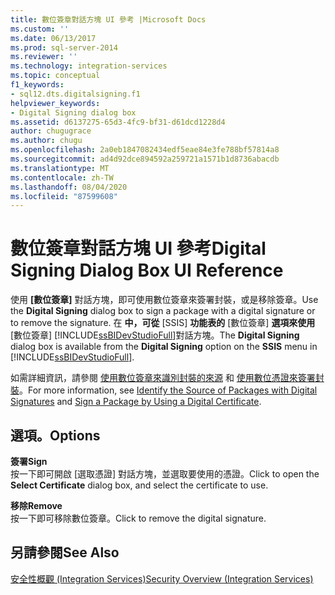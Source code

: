 ```yaml
---
title: 數位簽章對話方塊 UI 參考 |Microsoft Docs
ms.custom: ''
ms.date: 06/13/2017
ms.prod: sql-server-2014
ms.reviewer: ''
ms.technology: integration-services
ms.topic: conceptual
f1_keywords:
- sql12.dts.digitalsigning.f1
helpviewer_keywords:
- Digital Signing dialog box
ms.assetid: d6137275-65d3-4fc9-bf31-d61dcd1228d4
author: chugugrace
ms.author: chugu
ms.openlocfilehash: 2a0eb1847082434edf5eae84e3fe788bf57814a8
ms.sourcegitcommit: ad4d92dce894592a259721a1571b1d8736abacdb
ms.translationtype: MT
ms.contentlocale: zh-TW
ms.lasthandoff: 08/04/2020
ms.locfileid: "87599608"
---
```

# <a name="digital-signing-dialog-box-ui-reference"></a><span data-ttu-id="300e6-102">數位簽章對話方塊 UI 參考</span><span class="sxs-lookup"><span data-stu-id="300e6-102">Digital Signing Dialog Box UI Reference</span></span>
  <span data-ttu-id="300e6-103">使用 **[數位簽章]** 對話方塊，即可使用數位簽章來簽署封裝，或是移除簽章。</span><span class="sxs-lookup"><span data-stu-id="300e6-103">Use the **Digital Signing** dialog box to sign a package with a digital signature or to remove the signature.</span></span> <span data-ttu-id="300e6-104">在 **中，可從** [SSIS] **功能表的** [數位簽章] **選項來使用** [數位簽章] [!INCLUDE[ssBIDevStudioFull](../includes/ssbidevstudiofull-md.md)]對話方塊。</span><span class="sxs-lookup"><span data-stu-id="300e6-104">The **Digital Signing** dialog box is available from the **Digital Signing** option on the **SSIS** menu in [!INCLUDE[ssBIDevStudioFull](../includes/ssbidevstudiofull-md.md)].</span></span>  
  
 <span data-ttu-id="300e6-105">如需詳細資訊，請參閱 [使用數位簽章來識別封裝的來源](security/identify-the-source-of-packages-with-digital-signatures.md) 和 [使用數位憑證來簽署封裝](../../2014/integration-services/sign-a-package-by-using-a-digital-certificate.md)。</span><span class="sxs-lookup"><span data-stu-id="300e6-105">For more information, see [Identify the Source of Packages with Digital Signatures](security/identify-the-source-of-packages-with-digital-signatures.md) and [Sign a Package by Using a Digital Certificate](../../2014/integration-services/sign-a-package-by-using-a-digital-certificate.md).</span></span>  
  
## <a name="options"></a><span data-ttu-id="300e6-106">選項。</span><span class="sxs-lookup"><span data-stu-id="300e6-106">Options</span></span>  
 <span data-ttu-id="300e6-107">**簽署**</span><span class="sxs-lookup"><span data-stu-id="300e6-107">**Sign**</span></span>  
 <span data-ttu-id="300e6-108">按一下即可開啟 [選取憑證]  對話方塊，並選取要使用的憑證。</span><span class="sxs-lookup"><span data-stu-id="300e6-108">Click to open the **Select Certificate** dialog box, and select the certificate to use.</span></span>  
  
 <span data-ttu-id="300e6-109">**移除**</span><span class="sxs-lookup"><span data-stu-id="300e6-109">**Remove**</span></span>  
 <span data-ttu-id="300e6-110">按一下即可移除數位簽章。</span><span class="sxs-lookup"><span data-stu-id="300e6-110">Click to remove the digital signature.</span></span>  
  
## <a name="see-also"></a><span data-ttu-id="300e6-111">另請參閱</span><span class="sxs-lookup"><span data-stu-id="300e6-111">See Also</span></span>  
 [<span data-ttu-id="300e6-112">安全性概觀 (Integration Services)</span><span class="sxs-lookup"><span data-stu-id="300e6-112">Security Overview &#40;Integration Services&#41;</span></span>](security/security-overview-integration-services.md)  
  
  

